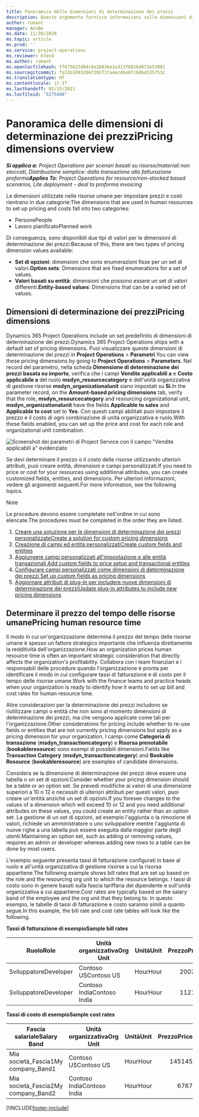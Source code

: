 ```yaml
---
title: Panoramica delle dimensioni di determinazione dei prezzi
description: Questo argomento fornisce informazioni sulle dimensioni di determinazione dei prezzi in Dynamics 365 Project Operations.
author: rumant
manager: AnnBe
ms.date: 11/30/2020
ms.topic: article
ms.prod: ''
ms.service: project-operations
ms.reviewer: kfend
ms.author: rumant
ms.openlocfilehash: ff675823d84c6e2b83be1e313f881bd672e53981
ms.sourcegitcommit: fa32b1893286f20271fa4ec4be8fc68bd135f53c
ms.translationtype: HT
ms.contentlocale: it-IT
ms.lasthandoff: 02/15/2021
ms.locfileid: "5275408"
---
```

# <a name="pricing-dimensions-overview"></a><span data-ttu-id="bc3cd-103">Panoramica delle dimensioni di determinazione dei prezzi</span><span class="sxs-lookup"><span data-stu-id="bc3cd-103">Pricing dimensions overview</span></span>

<span data-ttu-id="bc3cd-104">_**Si applica a:** Project Operations per scenari basati su risorse/materiali non stoccati, Distribuzione semplice: dalla transazione alla fatturazione proforma_</span><span class="sxs-lookup"><span data-stu-id="bc3cd-104">_**Applies To:** Project Operations for resource/non-stocked based scenarios, Lite deployment - deal to proforma invoicing_</span></span>

<span data-ttu-id="bc3cd-105">Le dimensioni utilizzate nelle risorse umane per impostare prezzi e costi rientrano in due categorie:</span><span class="sxs-lookup"><span data-stu-id="bc3cd-105">The dimensions that are used in human resources to set up pricing and costs fall into two categories:</span></span>

- <span data-ttu-id="bc3cd-106">Persone</span><span class="sxs-lookup"><span data-stu-id="bc3cd-106">People</span></span>
- <span data-ttu-id="bc3cd-107">Lavoro pianificato</span><span class="sxs-lookup"><span data-stu-id="bc3cd-107">Planned work</span></span>

<span data-ttu-id="bc3cd-108">Di conseguenza, sono disponibili due tipi di valori per le dimensioni di determinazione dei prezzi:</span><span class="sxs-lookup"><span data-stu-id="bc3cd-108">Because of this, there are two types of pricing dimension values available:</span></span>

- <span data-ttu-id="bc3cd-109">**Set di opzioni**: dimensioni che sono enumerazioni fisse per un set di valori.</span><span class="sxs-lookup"><span data-stu-id="bc3cd-109">**Option sets**: Dimensions that are fixed enumerations for a set of values.</span></span>
- <span data-ttu-id="bc3cd-110">**Valori basati su entità**: dimensioni che possono essere un set di valori differenti.</span><span class="sxs-lookup"><span data-stu-id="bc3cd-110">**Entity-based values**: Dimensions that can be a varied set of values.</span></span>

## <a name="pricing-dimensions"></a><span data-ttu-id="bc3cd-111">Dimensioni di determinazione dei prezzi</span><span class="sxs-lookup"><span data-stu-id="bc3cd-111">Pricing dimensions</span></span>

<span data-ttu-id="bc3cd-112">Dynamics 365 Project Operations include un set predefinito di dimensioni di determinazione dei prezzi.</span><span class="sxs-lookup"><span data-stu-id="bc3cd-112">Dynamics 365 Project Operations ships with a default set of pricing dimensions.</span></span> <span data-ttu-id="bc3cd-113">Puoi visualizzare queste dimensioni di determinazione dei prezzi in **Project Operations** > **Parametri**.</span><span class="sxs-lookup"><span data-stu-id="bc3cd-113">You can view these pricing dimensions by going to **Project Operations** > **Parameters**.</span></span> <span data-ttu-id="bc3cd-114">Nel record del parametro, nella scheda **Dimensione di determinazione dei prezzi basata su importo**, verifica che i campi **Vendite applicabili a** e **Costo applicabile a** del ruolo **msdyn_resourcecategory** e dell'unità organizzativa di gestione risorse **msdyn_organizationalunit** siano impostati su **Sì**.</span><span class="sxs-lookup"><span data-stu-id="bc3cd-114">In the parameter record, on the **Amount-based pricing dimensions** tab, verify that the role, **msdyn_resourcecategory** and resourcing organizational unit, **msdyn_organizationalunit** have the fields **Applicable to sales** and **Applicable to cost** set to **Yes**.</span></span> <span data-ttu-id="bc3cd-115">Con questi campi abilitati puoi impostare il prezzo e il costo di ogni combinazione di unità organizzativa e ruolo.</span><span class="sxs-lookup"><span data-stu-id="bc3cd-115">With these fields enabled, you can set up the price and cost for each role and organizational unit combination.</span></span>

![Screenshot dei parametri di Project Service con il campo "Vendite applicabili a" evidenziato](media/PS-OOB-parameters.png)

<span data-ttu-id="bc3cd-117">Se devi determinare il prezzo o il costo delle risorse utilizzando ulteriori attributi, puoi creare entità, dimensioni e campi personalizzati.</span><span class="sxs-lookup"><span data-stu-id="bc3cd-117">If you need to price or cost for your resources using additional attributes, you can create customized fields, entities, and dimensions.</span></span> <span data-ttu-id="bc3cd-118">Per ulteriori informazioni, vedere gli argomenti seguenti.</span><span class="sxs-lookup"><span data-stu-id="bc3cd-118">For more information, see the following topics.</span></span> 
  
  > [!NOTE]
  > <span data-ttu-id="bc3cd-119">Le procedure devono essere completate nell'ordine in cui sono elencate.</span><span class="sxs-lookup"><span data-stu-id="bc3cd-119">The procedures must be completed in the order they are listed.</span></span>

1. [<span data-ttu-id="bc3cd-120">Creare una soluzione per le dimensioni di determinazione dei prezzi personalizzate</span><span class="sxs-lookup"><span data-stu-id="bc3cd-120">Create a solution for custom pricing dimensions</span></span>](../sales/create-solution-custompd.md)
2. [<span data-ttu-id="bc3cd-121">Creazione di campi ed entità personalizzati</span><span class="sxs-lookup"><span data-stu-id="bc3cd-121">Create custom fields and entities</span></span>](create-custom-fields-entities-pricing-dimensions.md)
3. [<span data-ttu-id="bc3cd-122">Aggiungere campi personalizzati all'impostazione e alle entità transazionali </span><span class="sxs-lookup"><span data-stu-id="bc3cd-122">Add custom fields to price setup and transactional entities</span></span>](add-custom-fields-price-setup-transactional-entities.md)
4. [<span data-ttu-id="bc3cd-123">Configurare campi personalizzati come dimensioni di determinazione dei prezzi </span><span class="sxs-lookup"><span data-stu-id="bc3cd-123">Set up custom fields as pricing dimensions</span></span>](set-up-custom-fields-pricing-dimensions.md)
5. [<span data-ttu-id="bc3cd-124">Aggiornare attributi di plug-in per includere nuove dimensioni di determinazione dei prezzi</span><span class="sxs-lookup"><span data-stu-id="bc3cd-124">Update plug-in attributes to include new pricing dimensions</span></span>](update-plugin-attributes-pd.md)


## <a name="pricing-human-resource-time"></a><span data-ttu-id="bc3cd-125">Determinare il prezzo del tempo delle risorse umane</span><span class="sxs-lookup"><span data-stu-id="bc3cd-125">Pricing human resource time</span></span>
<span data-ttu-id="bc3cd-126">Il modo in cui un'organizzazione determina il prezzo del tempo delle risorse umane è spesso un fattore strategico importante che influenza direttamente la redditività dell'organizzazione.</span><span class="sxs-lookup"><span data-stu-id="bc3cd-126">How an organization prices human resource time is often an important strategic consideration that directly affects the organization's profitability.</span></span> <span data-ttu-id="bc3cd-127">Collabora con i team finanziari e i responsabili delle procedure quando l'organizzazione è pronta per identificare il modo in cui configurare tassi di fatturazione e di costo per il tempo delle risorse umane.</span><span class="sxs-lookup"><span data-stu-id="bc3cd-127">Work with the finance teams and practice heads when your organization is ready to identify how it wants to set up bill and cost rates for human resource time.</span></span>

<span data-ttu-id="bc3cd-128">Altre considerazioni per la determinazione dei prezzi includono se riutilizzare campi o entità che non sono al momento dimensioni di determinazione dei prezzi, ma che vengono applicate come tali per l'organizzazione.</span><span class="sxs-lookup"><span data-stu-id="bc3cd-128">Other considerations for pricing include whether to re-use fields or entities that are not currently pricing dimensions but apply as a pricing dimension for your organization.</span></span> <span data-ttu-id="bc3cd-129">I campi come **Categoria di transazione** (**msdyn_transactioncategory**) e **Risorsa prenotabile** (**bookableresource**) sono esempi di possibili dimensioni.</span><span class="sxs-lookup"><span data-stu-id="bc3cd-129">Fields like **Transaction Category** (**msdyn_transactioncategory**) and **Bookable Resource** (**bookableresource**) are examples of candidate dimensions.</span></span> 

<span data-ttu-id="bc3cd-130">Considera se la dimensione di determinazione dei prezzi deve essere una tabella o un set di opzioni.</span><span class="sxs-lookup"><span data-stu-id="bc3cd-130">Consider whether your pricing dimension should be a table or an option set.</span></span> <span data-ttu-id="bc3cd-131">Se prevedi modifiche ai valori di una dimensione superiori a 10 o 12 e necessiti di ulteriori attributi per questi valori, puoi creare un'entità anziché un set di opzioni.</span><span class="sxs-lookup"><span data-stu-id="bc3cd-131">If you foresee changes to the values of a dimension which will exceed 10 or 12 and you need additional attributes on these values, you could create an entity rather than an option set.</span></span> <span data-ttu-id="bc3cd-132">La gestione di un set di opzioni, ad esempio l'aggiunta o la rimozione di valori, richiede un amministratore o uno sviluppatore mentre l'aggiunta di nuove righe a una tabella può essere eseguita dalla maggior parte degli utenti.</span><span class="sxs-lookup"><span data-stu-id="bc3cd-132">Maintaining an option set, such as adding or removing values, requires an admin or developer whereas adding new rows to a table can be done by most users.</span></span>

<span data-ttu-id="bc3cd-133">L'esempio seguente presenta tassi di fatturazione configurati in base al ruolo e all'unità organizzativa di gestione risorse a cui la risorsa appartiene.</span><span class="sxs-lookup"><span data-stu-id="bc3cd-133">The following example shows bill rates that are set up based on the role and the resourcing org unit to which the resource belongs.</span></span> <span data-ttu-id="bc3cd-134">I tassi di costo sono in genere basati sulla fascia tariffaria del dipendente e sull'unità organizzativa a cui appartiene.</span><span class="sxs-lookup"><span data-stu-id="bc3cd-134">Cost rates are typically based on the salary band of the employee and the org unit that they belong to.</span></span> <span data-ttu-id="bc3cd-135">In questo esempio, le tabelle di tassi di fatturazione e costo saranno simili a quanto segue.</span><span class="sxs-lookup"><span data-stu-id="bc3cd-135">In this example, the bill rate and cost rate tables will look like the following.</span></span>

<span data-ttu-id="bc3cd-136">**Tassi di fatturazione di esempio**</span><span class="sxs-lookup"><span data-stu-id="bc3cd-136">**Sample bill rates**</span></span>

| <span data-ttu-id="bc3cd-137">Ruolo</span><span class="sxs-lookup"><span data-stu-id="bc3cd-137">Role</span></span>        | <span data-ttu-id="bc3cd-138">Unità organizzativa</span><span class="sxs-lookup"><span data-stu-id="bc3cd-138">Org Unit</span></span>    |<span data-ttu-id="bc3cd-139">Unità</span><span class="sxs-lookup"><span data-stu-id="bc3cd-139">Unit</span></span>      |<span data-ttu-id="bc3cd-140">Prezzo</span><span class="sxs-lookup"><span data-stu-id="bc3cd-140">Price</span></span>      |<span data-ttu-id="bc3cd-141">Valuta</span><span class="sxs-lookup"><span data-stu-id="bc3cd-141">Currency</span></span>  |
| ------------|-------------|----------|----------:|----------|
| <span data-ttu-id="bc3cd-142">Sviluppatore</span><span class="sxs-lookup"><span data-stu-id="bc3cd-142">Developer</span></span>   | <span data-ttu-id="bc3cd-143">Contoso US</span><span class="sxs-lookup"><span data-stu-id="bc3cd-143">Contoso US</span></span>  |<span data-ttu-id="bc3cd-144">Hour</span><span class="sxs-lookup"><span data-stu-id="bc3cd-144">Hour</span></span> | <span data-ttu-id="bc3cd-145">200</span><span class="sxs-lookup"><span data-stu-id="bc3cd-145">200</span></span>|<span data-ttu-id="bc3cd-146">USD</span><span class="sxs-lookup"><span data-stu-id="bc3cd-146">USD</span></span>     |
| <span data-ttu-id="bc3cd-147">Sviluppatore</span><span class="sxs-lookup"><span data-stu-id="bc3cd-147">Developer</span></span>   | <span data-ttu-id="bc3cd-148">Contoso India</span><span class="sxs-lookup"><span data-stu-id="bc3cd-148">Contoso India</span></span> |<span data-ttu-id="bc3cd-149">Hour</span><span class="sxs-lookup"><span data-stu-id="bc3cd-149">Hour</span></span>|   <span data-ttu-id="bc3cd-150">112</span><span class="sxs-lookup"><span data-stu-id="bc3cd-150">112</span></span>|<span data-ttu-id="bc3cd-151">USD</span><span class="sxs-lookup"><span data-stu-id="bc3cd-151">USD</span></span>     |


<span data-ttu-id="bc3cd-152">**Tassi di costo di esempio**</span><span class="sxs-lookup"><span data-stu-id="bc3cd-152">**Sample cost rates**</span></span>

| <span data-ttu-id="bc3cd-153">Fascia salariale</span><span class="sxs-lookup"><span data-stu-id="bc3cd-153">Salary Band</span></span>     | <span data-ttu-id="bc3cd-154">Unità organizzativa</span><span class="sxs-lookup"><span data-stu-id="bc3cd-154">Org Unit</span></span>    |<span data-ttu-id="bc3cd-155">Unità</span><span class="sxs-lookup"><span data-stu-id="bc3cd-155">Unit</span></span>      |<span data-ttu-id="bc3cd-156">Prezzo</span><span class="sxs-lookup"><span data-stu-id="bc3cd-156">Price</span></span>      |<span data-ttu-id="bc3cd-157">Valuta</span><span class="sxs-lookup"><span data-stu-id="bc3cd-157">Currency</span></span>  |
| ----------------|-------------|----------|----------:|----------|
| <span data-ttu-id="bc3cd-158">Mia società_Fascia1</span><span class="sxs-lookup"><span data-stu-id="bc3cd-158">My company_Band1</span></span> | <span data-ttu-id="bc3cd-159">Contoso US</span><span class="sxs-lookup"><span data-stu-id="bc3cd-159">Contoso US</span></span>  |<span data-ttu-id="bc3cd-160">Hour</span><span class="sxs-lookup"><span data-stu-id="bc3cd-160">Hour</span></span> | <span data-ttu-id="bc3cd-161">145</span><span class="sxs-lookup"><span data-stu-id="bc3cd-161">145</span></span>|<span data-ttu-id="bc3cd-162">USD</span><span class="sxs-lookup"><span data-stu-id="bc3cd-162">USD</span></span>     |
| <span data-ttu-id="bc3cd-163">Mia società_Fascia2</span><span class="sxs-lookup"><span data-stu-id="bc3cd-163">My company_Band2</span></span> | <span data-ttu-id="bc3cd-164">Contoso India</span><span class="sxs-lookup"><span data-stu-id="bc3cd-164">Contoso India</span></span> |<span data-ttu-id="bc3cd-165">Hour</span><span class="sxs-lookup"><span data-stu-id="bc3cd-165">Hour</span></span>|   <span data-ttu-id="bc3cd-166">67</span><span class="sxs-lookup"><span data-stu-id="bc3cd-166">67</span></span>|<span data-ttu-id="bc3cd-167">USD</span><span class="sxs-lookup"><span data-stu-id="bc3cd-167">USD</span></span>     |


[!INCLUDE[footer-include](../includes/footer-banner.md)]